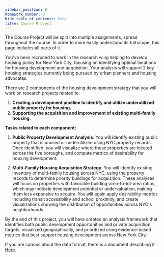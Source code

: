 ```yaml
---
sidebar_position: 0
homework_number: 0
hide_table_of_contents: true
title: Course Project
---
```


The Course Project will be split into multiple assignments, spread throughout the course. In order to more easily understand its full scope, this page includes all parts of it.

You've been recruited to work in the research wing helping to develop housing policy for New York City, focusing on identifying optimal locations for housing development and acquisition. Your analysis will support 2 key housing strategies currently being pursued by urban planners and housing advocates.

There are 2 components of the housing development strategy that you will work on research projects related to:

1. **Creating a development pipeline to identify and utilize underutilized public property for housing.**
2. **Supporting the acquisition and improvement of existing multi-family housing.**

**Tasks related to each component:**

1. **Public Property Development Analysis**: You will identify existing public property that is unused or underutilized using NYC property records. Once identified, you will visualize where these properties are located across the five boroughs, and compute metrics of desirability for housing development.

2. **Multi-Family Housing Acquisition Strategy**: You will identify existing inventory of multi-family housing across NYC, using the property records to determine priority buildings for acquisition. These analyses will focus on properties with favorable building-area-to-lot-area ratios, which may indicate development potential or undervaluation, making them less expensive to acquire. You will again apply desirability metrics including transit accessibility and school proximity, and create visualizations showing the distribution of opportunities across NYC's neighborhoods.

By the end of this project, you will have created an analysis framework that identifies both public development opportunities and private acquisition targets, visualized geographically, and prioritized using evidence-based metrics that best support housing development across New York City.

If you are curious about the data format, there is a document describing it [Here](/support/nyc_data_reference.pdf).
